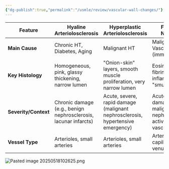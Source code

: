```yaml
---
{"dg-publish":true,"permalink":"/usmle/review/vascular-wall-changes/"}
---
```



| Feature              | Hyaline Arteriolosclerosis                                      | Hyperplastic Arteriolosclerosis                                                 | Fibrinoid Necrosis                                                        |
| -------------------- | --------------------------------------------------------------- | ------------------------------------------------------------------------------- | ------------------------------------------------------------------------- |
| **Main Cause**       | Chronic HT, Diabetes, Aging                                     | Malignant HT                                                                    | Malignant HT, Vasculitis (immune)                                         |
| **Key Histology**    | Homogeneous, pink, glassy thickening, narrow lumen              | "Onion-skin" layers, smooth muscle proliferation, very narrow lumen             | Eosinophilic fibrin, inflammation, "smudged" wall                         |
| **Severity/Context** | Chronic damage (e.g., benign nephrosclerosis, lacunar infarcts) | Acute, severe, rapid damage (malignant nephrosclerosis, hypertensive emergency) | Acute, severe damage (e.g., malignant nephrosclerosis, active vasculitis) |
| **Vessel Type**      | Arterioles, small arteries                                      | Arterioles, small arteries                                                      | Arterioles, capillaries, venules                                          |

![Pasted image 20250518102625.png](/img/user/appendix/Pasted%20image%2020250518102625.png)


